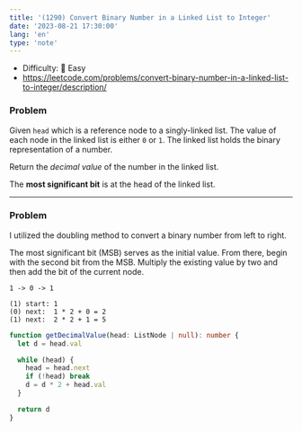 ```yaml
---
title: '(1290) Convert Binary Number in a Linked List to Integer'
date: '2023-08-21 17:30:00'
lang: 'en'
type: 'note'
---
```


- Difficulty: 🍰 Easy
- https://leetcode.com/problems/convert-binary-number-in-a-linked-list-to-integer/description/

### Problem

Given `head` which is a reference node to a singly-linked list. The value of each node in the linked list is either `0` or `1`. The linked list holds the binary representation of a number.

Return the _decimal value_ of the number in the linked list.

The **most significant bit** is at the head of the linked list.

---

### Problem

I utilized the doubling method to convert a binary number from left to right.

The most significant bit (MSB) serves as the initial value. From there, begin with the second bit from the MSB. Multiply the existing value by two and then add the bit of the current node.

```text
1 -> 0 -> 1

(1) start: 1
(0) next:  1 * 2 + 0 = 2
(1) next:  2 * 2 + 1 = 5
```

```ts
function getDecimalValue(head: ListNode | null): number {
  let d = head.val

  while (head) {
    head = head.next
    if (!head) break
    d = d * 2 + head.val
  }

  return d
}
```

